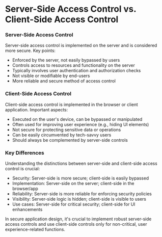 # Server-Side Access Control vs. Client-Side Access Control

### Server-Side Access Control

Server-side access control is implemented on the server and is considered more secure. Key points:

- Enforced by the server, not easily bypassed by users
- Controls access to resources and functionality on the server
- Typically involves user authentication and authorization checks
- Not visible or modifiable by end-users
- More reliable and secure method of access control

### Client-Side Access Control

Client-side access control is implemented in the browser or client application. Important aspects:

- Executed on the user's device, can be bypassed or manipulated
- Often used for improving user experience (e.g., hiding UI elements)
- Not secure for protecting sensitive data or operations
- Can be easily circumvented by tech-savvy users
- Should always be complemented by server-side controls

### Key Differences

Understanding the distinctions between server-side and client-side access control is crucial:

- Security: Server-side is more secure; client-side is easily bypassed
- Implementation: Server-side on the server; client-side in the browser/app
- Reliability: Server-side is more reliable for enforcing security policies
- Visibility: Server-side logic is hidden; client-side is visible to users
- Use cases: Server-side for critical security; client-side for UI enhancements

In secure application design, it's crucial to implement robust server-side access controls and use client-side controls only for non-critical, user experience-related functions.
